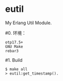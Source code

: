 eutil
=====

My Erlang Util Module.

#0. 环境：

    otp17.5+
    GNU Make
    rebar3

#1. Build

    $ make all
    > eutil:get_timestamp().
